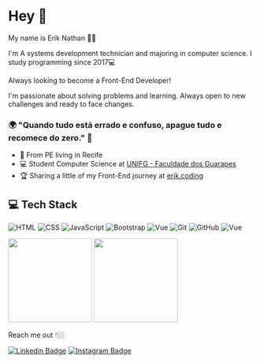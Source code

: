 # Hey 👋

My name is Erik Nathan 🧑🏽

I'm A systems development technician and majoring in computer science. I study programming since 2017💻

Always looking to become a Front-End Developer!

I'm passionate about solving problems and learning. Always open to new challenges and ready to face changes.

### 🌍 "Quando tudo está errado e confuso, apague tudo e recomece do zero." 🧠

- 📍 From PE living in Recife
- 💻 Student Computer Science at [UNIFG - Faculdade dos Guarapes](https://unifg.edu.br/)
- 🏆 Sharing a little of my Front-End journey at [erik.coding](https://www.instagram.com/erik.coding/) 

## 💻  Tech Stack 

![HTML](https://img.shields.io/badge/-HTML-333333?style=flat&logo=HTML5) ![CSS](https://img.shields.io/badge/-CSS-333333?style=flat&logo=CSS3&logoColor=1572B6) ![JavaScript](https://img.shields.io/badge/-JavaScript-333333?style=flat&logo=javascript) ![Bootstrap](https://img.shields.io/badge/-Bootstrap-333333?style=flat&logo=bootstrap)  ![Vue](https://img.shields.io/badge/-Vue-333333?style=flat&logo=vue.js) ![Git](https://img.shields.io/badge/-Git-333333?style=flat&logo=git) ![GitHub](https://img.shields.io/badge/-GitHub-333333?style=flat&logo=github) ![Vue](https://img.shields.io/badge/-Figma-333333?style=flat&logo=Figma) 

<span>
  <img height="170em" src="https://github-readme-stats.vercel.app/api?username=erik-nathan&show_icons=true&include_all_commits=true&count_private=true&theme=slateorange&icon_color=#268bd2&title_color=#268bd2&custom_title=Amaury Erik Nathan GitHub Stats"/>
</span>
<span>
  <img height="170em" src="https://github-readme-stats.vercel.app/api/top-langs/?username=erik-nathan&layout=default&&langs_count=5&theme=slateorange&icon_color=#268bd2&title_color=#268bd2&custom_title=Most Used Languages"/>
</span>

Reach me out 👇🏼

[![Linkedin Badge](https://img.shields.io/badge/-LinkedIn-blue?style=flat-square&logo=Linkedin&logoColor=white&link=https://www.linkedin.com/in/erik-nathan-827b6b203/)](https://www.linkedin.com/in/erik-nathan-827b6b203/) [![Instagram Badge](https://img.shields.io/badge/-Instagram-violet?style=flat-square&logo=Instagram&logoColor=white&link=https://www.instagram.com/erik.coding/)](https://https://www.instagram.com/erik.coding/) 

